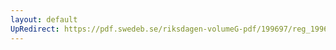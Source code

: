 ```yaml
---
layout: default
UpRedirect: https://pdf.swedeb.se/riksdagen-volumeG-pdf/199697/reg_199697/reg_199697_0294.pdf
---
```

